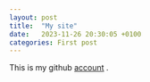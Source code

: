 ```yaml
---
layout: post
title:  "My site"
date:   2023-11-26 20:30:05 +0100
categories: First post
---
```




This is my github [account](https://github.com/Gawronek69) .
